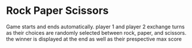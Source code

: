 # Rock Paper Scissors 
 
Game starts and ends automatically. player 1 and player 2 exchange turns as their choices are randomly selected between rock, paper, and scissors. the winner is displayed at the end as well as their prespective max score